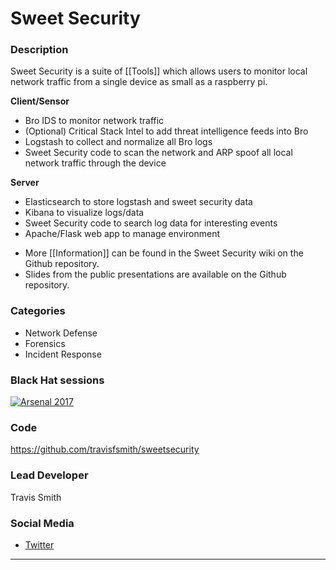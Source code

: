 # Sweet Security

### Description
Sweet Security is a suite of [[Tools]] which allows users to monitor local network traffic from a single device as small as a raspberry pi.

__Client/Sensor__
- Bro IDS to monitor network traffic
- (Optional) Critical Stack Intel to add threat intelligence feeds into Bro
- Logstash to collect and normalize all Bro logs
- Sweet Security code to scan the network and ARP spoof all local network traffic through the device

__Server__
- Elasticsearch to store logstash and sweet security data
- Kibana to visualize logs/data
- Sweet Security code to search log data for interesting events
- Apache/Flask web app to manage environment

* More [[Information]] can be found in the Sweet Security wiki on the Github repository.
* Slides from the public presentations are available on the Github repository. 

### Categories
* Network Defense
* Forensics
* Incident Response


### Black Hat sessions
[![Arsenal 2017](https://rawgit.com/toolswatch/badges/master/arsenal/usa/2017.svg)](https://www.toolswatch.org/2017/06/the-black-hat-arsenal-usa-2017-phenomenal-line-up-announced/)


### Code 
https://github.com/travisfsmith/sweetsecurity

### Lead Developer
 Travis Smith

### Social Media 
* [Twitter](https://twitter.com/mrtrav)
----


              
